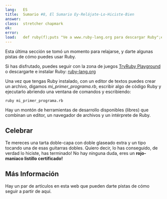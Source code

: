 ```yaml
---
lang:   ES
title:  Sumario #8, El Sumario Ey-Relájate-Lo-Hiciste-Bien
answer: 
class:  stretcher chapmark
ok:     
error:  
load:   def ruby(f);puts "Ve a www.ruby-lang.org para descargar Ruby";end;class K;attr_reader :rb;end;mi_primer_programa=K.new
---
```


Esta última sección se tomó un momento para relajarse, y darte algunas pistas de cómo puedes usar Ruby.

Si has disfrutado, puedes seguir con la zona de juegos <a href="playground">TryRuby Playground</a>
o descargarte e instalar Ruby:
<a href="https://www.ruby-lang.org/en/downloads/" target="_blank">ruby-lang.org</a>

Una vez que tengas Ruby instalado, con un editor de textos puedes crear un archivo, digamos _mi\_primer\_programa.rb_, escribir algo de código Ruby y ejecutarlo abriendo una ventana de comandos y escribiendo:

    ruby mi_primer_programa.rb

Hay un montón de herramientas de desarrollo disponibles (libres) que combinan un editor, un navegador de archivos y un intérprete de Ruby.

## Celebrar
Te mereces una tarta doble-capa con doble glaseado extra y un tipo tocando una de esas guitarras dobles.
Quiero decir, lo has conseguido, de verdad lo hiciste, has terminado! No hay ninguna duda, eres un __rojo-maniaco listillo certificado!__

## Más Información
Hay un par de artículos en esta web que pueden darte pistas de cómo seguir a partir de aquí.
